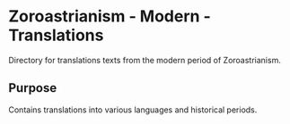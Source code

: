 # Zoroastrianism - Modern - Translations

Directory for translations texts from the modern period of Zoroastrianism.

## Purpose
Contains translations into various languages and historical periods.
